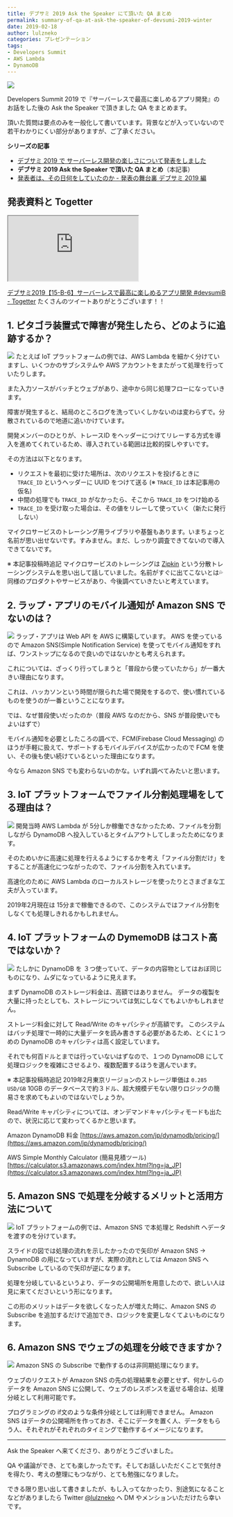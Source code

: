 ```yaml
---
title: デブサミ 2019 Ask the Speaker にて頂いた QA まとめ
permalink: summary-of-qa-at-ask-the-speaker-of-devsumi-2019-winter
date: 2019-02-18
author: lulzneko
categories: プレゼンテーション
tags:
- Developers Summit
- AWS Lambda
- DynamoDB
---
```


![](/articles/assets/lulzneko/presentation/devsumi-2019/01.png)

Developers Summit 2019 で『サーバーレスで最高に楽しめるアプリ開発』のお話をした後の Ask the Speaker で頂きました QA をまとめます。

頂いた質問は要点のみを一般化して書いています。背景などが入っていないので若干わかりにくい部分がありますが、ご了承ください。

**シリーズの記事**
- [デブサミ 2019 で サーバーレス開発の楽しさについて発表をしました](/articles/2019/02/27/made-presentation-about-enjoyment-of-serverless-at-devsumi-2019-winter)
- **デブサミ 2019 Ask the Speaker で頂いた QA まとめ**（本記事）
- [発表者は、その日何をしていたのか - 発表の舞台裏 デブサミ 2019 編](/articles/2019/02/15/backstage-of-presentation-at-devsumi-2019-winter/)


## 発表資料と Togetter
<div class="slide"><iframe src="https://riotz.works/slides/?2019-devsumi"></iframe></div>

[デブサミ2019【15-B-6】サーバーレスで最高に楽しめるアプリ開発 #devsumiB - Togetter](https://togetter.com/li/1319506)
たくさんのツイートありがとうございます！！


## 1. ピタゴラ装置式で障害が発生したら、どのように追跡するか？
![](/articles/assets/lulzneko/presentation/devsumi-2019/32.png)
たとえば IoT プラットフォームの例では、AWS Lambda を細かく分けていますし、いくつかのサブシステムや AWS アカウントをまたがって処理を行っていたりします。

また入力ソースがバッチとウェブがあり、途中から同じ処理フローになっていきます。

障害が発生すると、結局のところログを洗っていくしかないのは変わらずで。分散されているので地道に追いかけています。

開発メンバーのひとりが、トレースID をヘッダーにつけてリレーする方式を導入を進めてくれているため、導入されている範囲は比較的探しやすいです。

その方法は以下となります。
- リクエストを最初に受けた場所は、次のリクエストを投げるときに `TRACE_ID` というヘッダーに UUID をつけて送る (※ `TRACE_ID` は本記事用の仮名)
- 中間の処理でも `TRACE_ID` がなかったら、そこから `TRACE_ID` をつけ始める
- `TRACE_ID` を受け取った場合は、その値をリレーして使っていく（新たに発行しない）

マイクロサービスのトレーシング用ライブラリや基盤もあります。いまちょっと名前が思い出せないです。すみません。まだ、しっかり調査できてないので導入できてないです。

※ 本記事投稿時追記
マイクロサービスのトレーシングは [Zipkin](https://zipkin.io/) という分散トレーシングシステムを思い出して話していました。名前がすぐに出てこないとは💦
同様のプロダクトやサービスがあり、今後調べていきたいと考えています。


## 2. ラップ・アプリのモバイル通知が Amazon SNS でないのは？
![](/articles/assets/lulzneko/presentation/devsumi-2019/13.png)
ラップ・アプリは Web API を AWS に構築しています。
AWS を使っているので Amazon SNS(Simple Notification Service) を使ってモバイル通知をすれば、ワンストップになるので良いのではないかとも考えられます。

これについては、ざっくり行ってしまうと「普段から使っていたから」が一番大きい理由になります。

これは、ハッカソンという時間が限られた場で開発をするので、使い慣れているものを使うのが一番ということになります。

では、なぜ普段使いだったのか（普段 AWS なのだから、SNS が普段使いでもよいはずで）

モバイル通知を必要としたころの調べで、FCM(Firebase Cloud Messaging) のほうが手軽に扱えて、サポートするモバイルデバイスが広かったので FCM を使い、その後も使い続けているといった理由になります。

今なら Amazon SNS でも変わらないのかな。いずれ調べてみたいと思います。


## 3. IoT プラットフォームでファイル分割処理場をしてる理由は？
![](/articles/assets/lulzneko/presentation/devsumi-2019/32.png)
開発当時 AWS Lambda が 5分しか稼働できなかったため、ファイルを分割しながら DynamoDB へ投入しているとタイムアウトしてしまったためになります。

そのためいかに高速に処理を行えるようにするかを考え「ファイル分割だけ」をすることが高速化につながったので、ファイル分割を入れています。

高速化のために AWS Lambda のローカルストレージを使ったりとさまざまな工夫が入っています。

2019年2月現在は 15分まで稼働できるので、このシステムではファイル分割をしなくても処理しきれるかもしれません。


## 4. IoT プラットフォームの DymemoDB はコスト高ではないか？
![](/articles/assets/lulzneko/presentation/devsumi-2019/32.png)
たしかに DynamoDB を ３つ使っていて、データの内容物としてはおぼ同じものになり、ムダになっているように見えます。

まず DynamoDB のストレージ料金は、高額ではありません。
データの複製を大量に持ったとしても、ストレージについては気にしなくてもよいかもしれません。

ストレージ料金に対して Read/Write のキャパシティが高額です。
このシステムはバッチ処理で一時的に大量データを読み書きする必要があるため、とくに１つめの DynamoDB のキャパシティは高く設定しています。

それでも何百ドルとまでは行っていないはずなので、１つの DynamoDB にして処理ロジックを複雑にさせるより、複数配置するほうを選んでいます。


※ 本記事投稿時追記
2019年2月東京リージョンのストレージ単価は `0.285 USD/GB`
10GB のデータベースで約３ドル、超大規模デモない限りロジックの簡易さを求めてもよいのではないでしょうか。

Read/Write キャパシティについては、オンデマンドキャパシティモードも出たので、状況に応じて変わってくるかと思います。

Amazon DynamoDB 料金
[https://aws.amazon.com/jp/dynamodb/pricing/](https://aws.amazon.com/jp/dynamodb/pricing/)

AWS Simple Monthly Calculator (簡易見積ツール)
[https://calculator.s3.amazonaws.com/index.html?lng=ja_JP](https://calculator.s3.amazonaws.com/index.html?lng=ja_JP)

## 5. Amazon SNS で処理を分岐するメリットと活用方法について
![](/articles/assets/lulzneko/presentation/devsumi-2019/32.png)
IoT プラットフォームの例では、Amazon SNS で本処理と Redshift へデータを渡すのを分けています。

スライドの図では処理の流れを示したかったので矢印が Amazon SNS → DynamoDB の用になっていますが、実際の流れとしては Amazon SNS へ Subscribe しているので矢印が逆になります。

処理を分岐しているというより、データの公開場所を用意したので、欲しい人は見に来てくださいという形になります。

この形のメリットはデータを欲しくなった人が増えた時に、Amazon SNS の Subscribe を追加するだけで追加でき、ロジックを変更しなくてよいものになります。


## 6. Amazon SNS でウェブの処理を分岐できますか？
![](/articles/assets/lulzneko/presentation/devsumi-2019/32.png)
Amazon SNS の Subscribe で動作するのは非同期処理になります。

ウェブのリクエストが Amazon SNS の先の処理結果を必要とせず、何かしらのデータを Amazon SNS に公開して、ウェブのレスポンスを返せる場合は、処理分岐として利用可能です。

プログラミングの if文のような条件分岐としては利用できません。
Amazon SNS はデータの公開場所を作っておき、そこにデータを置く人、データをもらう人、それぞれがそれぞれのタイミングで動作するイメージになります。


----

Ask the Speaker へ来てくださり、ありがとうございました。

QA や議論ができ、とても楽しかったです。そしてお話しいただくことで気付きを得たり、考えの整理にもつながり、とても勉強になりました。

できる限り思い出して書きましたが、もし入ってなかったり、別途気になることなどがありましたら Twitter [@lulzneko](https://twitter.com/lulzneko) へ DM やメンションいただけたら幸いです。
